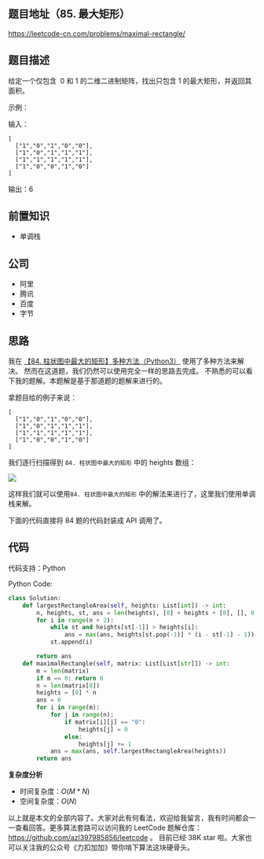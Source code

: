 ## 题目地址（85. 最大矩形）

https://leetcode-cn.com/problems/maximal-rectangle/

## 题目描述

给定一个仅包含  0 和 1 的二维二进制矩阵，找出只包含 1 的最大矩形，并返回其面积。

示例：

输入：

```
[
  ["1","0","1","0","0"],
  ["1","0","1","1","1"],
  ["1","1","1","1","1"],
  ["1","0","0","1","0"]
]
```

输出：6

## 前置知识

- 单调栈

## 公司

- 阿里
- 腾讯
- 百度
- 字节

## 思路

我在 [【84. 柱状图中最大的矩形】多种方法（Python3）](https://leetcode-cn.com/problems/largest-rectangle-in-histogram/solution/84-zhu-zhuang-tu-zhong-zui-da-de-ju-xing-duo-chong/ "【84. 柱状图中最大的矩形】多种方法（Python3）") 使用了多种方法来解决。 然而在这道题，我们仍然可以使用完全一样的思路去完成。 不熟悉的可以看下我的题解。本题解是基于那道题的题解来进行的。

拿题目给的例子来说：

```
[
  ["1","0","1","0","0"],
  ["1","0","1","1","1"],
  ["1","1","1","1","1"],
  ["1","0","0","1","0"]
]
```

我们逐行扫描得到 `84. 柱状图中最大的矩形` 中的 heights 数组：

![](https://tva1.sinaimg.cn/large/007S8ZIlly1ghlu7999xyj30t21cgtcn.jpg)

这样我们就可以使用`84. 柱状图中最大的矩形` 中的解法来进行了，这里我们使用单调栈来解。

下面的代码直接将 84 题的代码封装成 API 调用了。

## 代码

代码支持：Python

Python Code:

```python
class Solution:
    def largestRectangleArea(self, heights: List[int]) -> int:
        n, heights, st, ans = len(heights), [0] + heights + [0], [], 0
        for i in range(n + 2):
            while st and heights[st[-1]] > heights[i]:
                ans = max(ans, heights[st.pop(-1)] * (i - st[-1] - 1))
            st.append(i)

        return ans
    def maximalRectangle(self, matrix: List[List[str]]) -> int:
        m = len(matrix)
        if m == 0: return 0
        n = len(matrix[0])
        heights = [0] * n
        ans = 0
        for i in range(m):
            for j in range(n):
                if matrix[i][j] == "0":
                    heights[j] = 0
                else:
                    heights[j] += 1
            ans = max(ans, self.largestRectangleArea(heights))
        return ans

```

**复杂度分析**

- 时间复杂度：$O(M * N)$
- 空间复杂度：$O(N)$

以上就是本文的全部内容了。大家对此有何看法，欢迎给我留言，我有时间都会一一查看回答。更多算法套路可以访问我的 LeetCode 题解仓库：https://github.com/azl397985856/leetcode 。 目前已经 38K star 啦。大家也可以关注我的公众号《力扣加加》带你啃下算法这块硬骨头。

```

```
